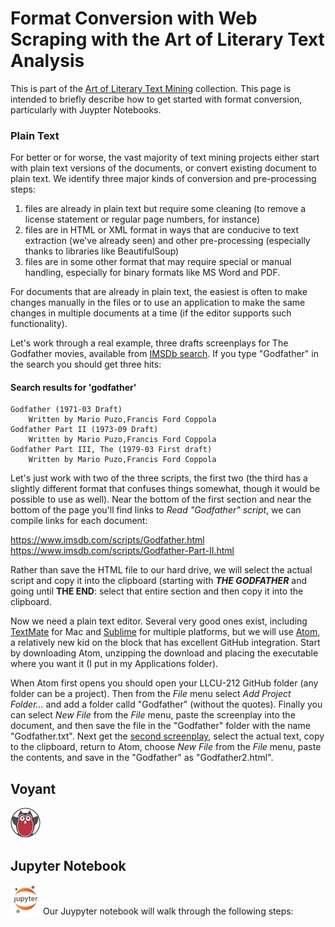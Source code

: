 # Format Conversion with Web Scraping with the Art of Literary Text Analysis

This is part of the [Art of Literary Text Mining](../) collection. This page is intended to briefly describe how to get started with format conversion, particularly with Juypter Notebooks.

### Plain Text

For better or for worse, the vast majority of text mining projects either start with plain text versions of the documents, or convert existing document to plain text. We identify three major kinds of conversion and pre-processing steps:

1. files are already in plain text but require some cleaning (to remove a license statement or regular page numbers, for instance)
1. files are in HTML or XML format in ways that are conducive to text extraction (we've already seen) and other pre-processing (especially thanks to libraries like BeautifulSoup)
1. files are in some other format that may require special or manual handling, especially for binary formats like MS Word and PDF.

For documents that are already in plain text, the easiest is often to make changes manually in the files or to use an application to make the same changes in multiple documents at a time (if the editor supports such functionality).

Let's work through a real example, three drafts screenplays for The Godfather movies, available from [IMSDb search](https://www.imsdb.com/search.php). If you type "Godfather" in the search you should get three hits:

#### Search results for 'godfather'

	Godfather (1971-03 Draft)
		Written by Mario Puzo,Francis Ford Coppola
	Godfather Part II (1973-09 Draft)
		Written by Mario Puzo,Francis Ford Coppola
	Godfather Part III, The (1979-03 First draft)
		Written by Mario Puzo,Francis Ford Coppola

Let's just work with two of the three scripts, the first two (the third has a slightly different format that confuses things somewhat, though it would be possible to use as well). Near the bottom of the first section and near the bottom of the page you'll find links to _Read "Godfather" script_, we can compile links for each document:

https://www.imsdb.com/scripts/Godfather.html
https://www.imsdb.com/scripts/Godfather-Part-II.html

Rather than save the HTML file to our hard drive, we will select the actual script and copy it into the clipboard (starting with **_THE GODFATHER_** and going until **THE END**: select that entire section and then copy it into the clipboard.

Now we need a plain text editor. Several very good ones exist, including [TextMate](https://macromates.com) for Mac and [Sublime](https://www.sublimetext.com) for multiple platforms, but we will use [Atom](https://atom.io), a relatively new kid on the block that has excellent GitHub integration. Start by downloading Atom, unzipping the download and placing the executable where you want it (I put in my Applications folder).

When Atom first opens you should open your LLCU-212 GitHub folder (any folder can be a project). Then from the _File_ menu select _Add Project Folder…_ and add a folder calld "Godfather" (without the quotes). Finally you can select _New File_ from the _File_ menu, paste the screenplay into the document, and then save the file in the "Godfather" folder with the name "Godfather.txt". Next get the [second screenplay](https://www.imsdb.com/scripts/Godfather-Part-II.html), select the actual text, copy to the clipboard, return to Atom, choose _New File_ from the _File_ menu, paste the contents, and save in the "Godfather" as "Godfather2.html".


## Voyant

![Voyant](../images/voyant48.png) 


## Jupyter Notebook

![Jupyter](../images/jupyter48.png) Our Juypyter notebook will walk through the following steps:
